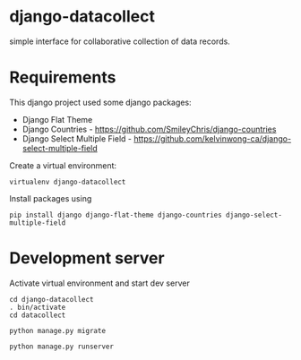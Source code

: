 django-datacollect
===

simple interface for collaborative collection of data records.

Requirements
==

This django project used some django packages:
 * Django Flat Theme
 * Django Countries - https://github.com/SmileyChris/django-countries
 * Django Select Multiple Field - https://github.com/kelvinwong-ca/django-select-multiple-field
 
Create a virtual environment:
```
virtualenv django-datacollect
```

Install packages using
```
pip install django django-flat-theme django-countries django-select-multiple-field
```


Development server
==

Activate virtual environment and start dev server
```
cd django-datacollect
. bin/activate
cd datacollect

python manage.py migrate

python manage.py runserver
```